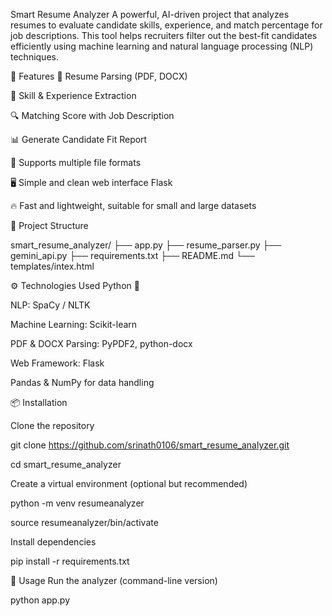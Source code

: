 ﻿Smart Resume Analyzer
A powerful, AI-driven project that analyzes resumes to evaluate candidate skills, experience, and match percentage for job descriptions. This tool helps recruiters filter out the best-fit candidates efficiently using machine learning and natural language processing (NLP) techniques.

🚀 Features
📄 Resume Parsing (PDF, DOCX)

🧠 Skill & Experience Extraction

🔍 Matching Score with Job Description

📊 Generate Candidate Fit Report

💾 Supports multiple file formats

🖥️ Simple and clean web interface Flask

🔥 Fast and lightweight, suitable for small and large datasets

📂 Project Structure

smart_resume_analyzer/
├── app.py
├── resume_parser.py
├── gemini_api.py
├── requirements.txt
├── README.md
└── templates/intex.html

⚙️ Technologies Used
Python 🐍

NLP: SpaCy / NLTK

Machine Learning: Scikit-learn

PDF & DOCX Parsing: PyPDF2, python-docx

Web Framework:  Flask 

Pandas & NumPy for data handling

📦 Installation

Clone the repository

git clone https://github.com/srinath0106/smart_resume_analyzer.git

cd smart_resume_analyzer

Create a virtual environment (optional but recommended)

python -m venv resumeanalyzer

source resumeanalyzer/bin/activate  

Install dependencies

pip install -r requirements.txt

🚀 Usage
Run the analyzer (command-line version)

python app.py


